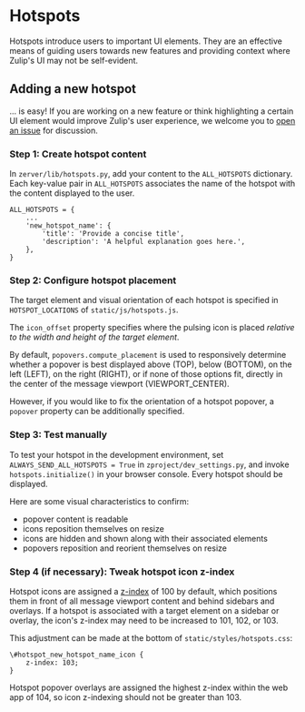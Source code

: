 # Hotspots

Hotspots introduce users to important UI elements. They are an effective
means of guiding users towards new features and providing context where
Zulip's UI may not be self-evident.

## Adding a new hotspot

... is easy! If you are working on a new feature or think highlighting a
certain UI element would improve Zulip's user experience, we welcome you to
[open an issue](https://github.com/zulip/zulip/issues/new?title=hotspot%20request:)
for discussion.

### Step 1: Create hotspot content

In `zerver/lib/hotspots.py`, add your content to the `ALL_HOTSPOTS` dictionary.
Each key-value pair in `ALL_HOTSPOTS` associates the name of the hotspot with the
content displayed to the user.

```
ALL_HOTSPOTS = {
    ...
    'new_hotspot_name': {
        'title': 'Provide a concise title',
        'description': 'A helpful explanation goes here.',
    },
}
```

### Step 2: Configure hotspot placement

The target element and visual orientation of each hotspot is specified in
`HOTSPOT_LOCATIONS` of `static/js/hotspots.js`.

The `icon_offset` property specifies where the pulsing icon is placed *relative to
the width and height of the target element*.

By default, `popovers.compute_placement` is used to responsively
determine whether a popover is best displayed above (TOP), below (BOTTOM),
on the left (LEFT), on the right (RIGHT), or if none of those options fit,
directly in the center of the message viewport (VIEWPORT_CENTER).

However, if you would like to fix the orientation of a hotspot popover, a
`popover` property can be additionally specified.

### Step 3: Test manually

To test your hotspot in the development environment, set
`ALWAYS_SEND_ALL_HOTSPOTS = True` in `zproject/dev_settings.py`, and
invoke `hotspots.initialize()` in your browser console. Every hotspot
should be displayed.

Here are some visual characteristics to confirm:
- popover content is readable
- icons reposition themselves on resize
- icons are hidden and shown along with their associated elements
- popovers reposition and reorient themselves on resize

### Step 4 (if necessary): Tweak hotspot icon z-index

Hotspot icons are assigned a [z-index](https://developer.mozilla.org/en-US/docs/Web/CSS/z-index)
of 100 by default, which positions them in front of all message viewport
content and behind sidebars and overlays. If a hotspot is associated with
a target element on a sidebar or overlay, the icon's z-index may need to
be increased to 101, 102, or 103.

This adjustment can be made at the bottom of `static/styles/hotspots.css`:
```
\#hotspot_new_hotspot_name_icon {
    z-index: 103;
}
```

Hotspot popover overlays are assigned the highest z-index within the web app
of 104, so icon z-indexing should not be greater than 103.
